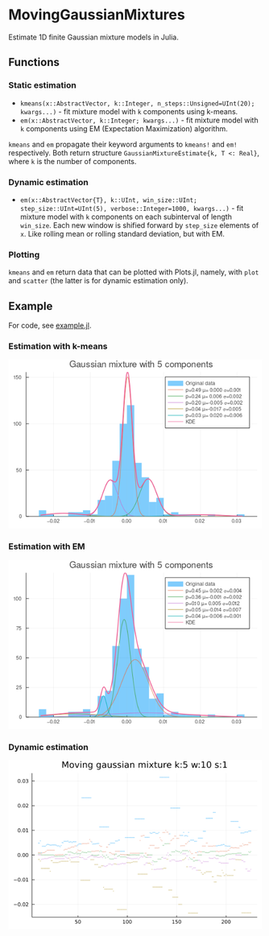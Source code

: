 # MovingGaussianMixtures

Estimate 1D finite Gaussian mixture models in Julia.

## Functions

### Static estimation

- `kmeans(x::AbstractVector, k::Integer, n_steps::Unsigned=UInt(20); kwargs...)` - fit mixture model with `k` components using k-means.
- `em(x::AbstractVector, k::Integer; kwargs...)` - fit mixture model with `k` components using EM (Expectation Maximization) algorithm.

`kmeans` and `em` propagate their keyword arguments to `kmeans!` and `em!` respectively. Both return structure `GaussianMixtureEstimate{k, T <: Real}`, where `k` is the number of components.

### Dynamic estimation

- `em(x::AbstractVector{T}, k::UInt, win_size::UInt; step_size::UInt=UInt(5), verbose::Integer=1000, kwargs...)` - fit mixture model with `k` components on each subinterval of length `win_size`. Each new window is shified forward by `step_size` elements of `x`. Like rolling mean or rolling standard deviation, but with EM.

### Plotting

`kmeans` and `em` return data that can be plotted with Plots.jl, namely, with `plot` and `scatter` (the latter is for dynamic estimation only).

## Example

For code, see [example.jl](example.jl).

### Estimation with k-means

![kmeans](img/mixture_kmeans.png)

### Estimation with EM

![em](img/mixture_em.png)

### Dynamic estimation

![dynamic_em](img/running_em.png)

